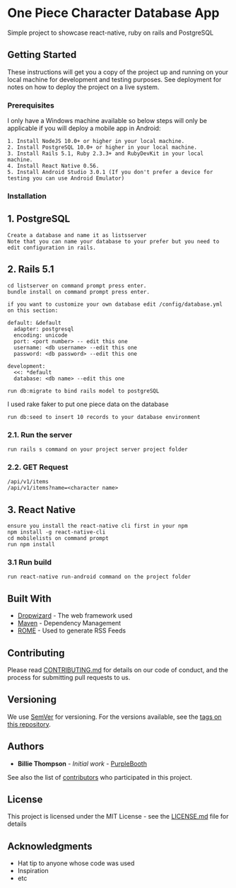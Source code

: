 # One Piece Character Database App

Simple project to showcase react-native, ruby on rails and PostgreSQL

## Getting Started

These instructions will get you a copy of the project up and running on your local machine for development and testing purposes. See deployment for notes on how to deploy the project on a live system.

### Prerequisites 

I only have a Windows machine available so below steps will only be applicable if you will deploy a mobile app in Android:

```
1. Install NodeJS 10.0+ or higher in your local machine.
2. Install PostgreSQL 10.0+ or higher in your local machine.
3. Install Rails 5.1, Ruby 2.3.3+ and RubyDevKit in your local machine.
4. Install React Native 0.56.
5. Install Android Studio 3.0.1 (If you don't prefer a device for testing you can use Android Emulator)
```

### Installation

## 1. PostgreSQL
```
Create a database and name it as listsserver
Note that you can name your database to your prefer but you need to edit configuration in rails.  
```

## 2. Rails 5.1
```
cd listserver on command prompt press enter.
bundle install on command prompt press enter.
```

```
if you want to customize your own database edit /config/database.yml on this section:

default: &default
  adapter: postgresql
  encoding: unicode
  port: <port number> -- edit this one
  username: <db username> --edit this one
  password: <db password> --edit this one

development:
  <<: *default
  database: <db name> --edit this one

```

```
run db:migrate to bind rails model to postgreSQL
```

I used rake faker to put one piece data on the database

```
run db:seed to insert 10 records to your database environment
```

### 2.1. Run the server
```
run rails s command on your project server project folder
```


### 2.2. GET Request
```
/api/v1/items
/api/v1/items?name=<character name>
```

## 3. React Native

```
ensure you install the react-native cli first in your npm
npm install -g react-native-cli
cd mobilelists on command prompt
run npm install
```
### 3.1 Run build

```
run react-native run-android command on the project folder
```

## Built With

* [Dropwizard](http://www.dropwizard.io/1.0.2/docs/) - The web framework used
* [Maven](https://maven.apache.org/) - Dependency Management
* [ROME](https://rometools.github.io/rome/) - Used to generate RSS Feeds

## Contributing

Please read [CONTRIBUTING.md](https://gist.github.com/PurpleBooth/b24679402957c63ec426) for details on our code of conduct, and the process for submitting pull requests to us.

## Versioning

We use [SemVer](http://semver.org/) for versioning. For the versions available, see the [tags on this repository](https://github.com/your/project/tags). 

## Authors

* **Billie Thompson** - *Initial work* - [PurpleBooth](https://github.com/PurpleBooth)

See also the list of [contributors](https://github.com/your/project/contributors) who participated in this project.

## License

This project is licensed under the MIT License - see the [LICENSE.md](LICENSE.md) file for details

## Acknowledgments

* Hat tip to anyone whose code was used
* Inspiration
* etc
